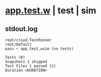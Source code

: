 # [app.test.w](../../../../../tests/valid/app.test.w) | test | sim

## stdout.log
```log
root/cloud.TestRunner
root/Default
pass ─ app.test.wsim (no tests)

Tests (0)
Snapshots 1 skipped
Test Files 1 passed (1)
Duration <DURATION>
```

